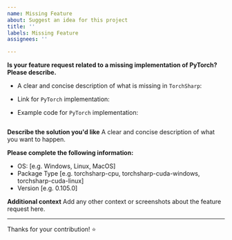 ```yaml
---
name: Missing Feature
about: Suggest an idea for this project
title: ''
labels: Missing Feature
assignees: ''

---
```


**Is your feature request related to a missing implementation of PyTorch? Please describe.**

- A clear and concise description of what is missing in `TorchSharp`:

- Link for `PyTorch` implementation:

- Example code for `PyTorch` implementation:

```python

```

**Describe the solution you'd like**
A clear and concise description of what you want to happen.

**Please complete the following information:**
 - OS: [e.g. Windows, Linux, MacOS]
 - Package Type [e.g. torchsharp-cpu, torchsharp-cuda-windows, torchsharp-cuda-linux]
 - Version [e.g. 0.105.0]

**Additional context**
Add any other context or screenshots about the feature request here.

---

Thanks for your contribution! ⭐
